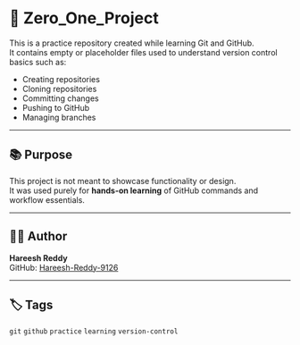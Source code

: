 # 🧪 Zero_One_Project

This is a practice repository created while learning Git and GitHub.  
It contains empty or placeholder files used to understand version control basics such as:

- Creating repositories
- Cloning repositories
- Committing changes
- Pushing to GitHub
- Managing branches

---

## 📚 Purpose

This project is not meant to showcase functionality or design.  
It was used purely for **hands-on learning** of GitHub commands and workflow essentials.

---

## 👨‍💻 Author

**Hareesh Reddy**  
GitHub: [Hareesh-Reddy-9126](https://github.com/Hareesh-Reddy-9126)

---

## 🏷️ Tags

`git` `github` `practice` `learning` `version-control`
